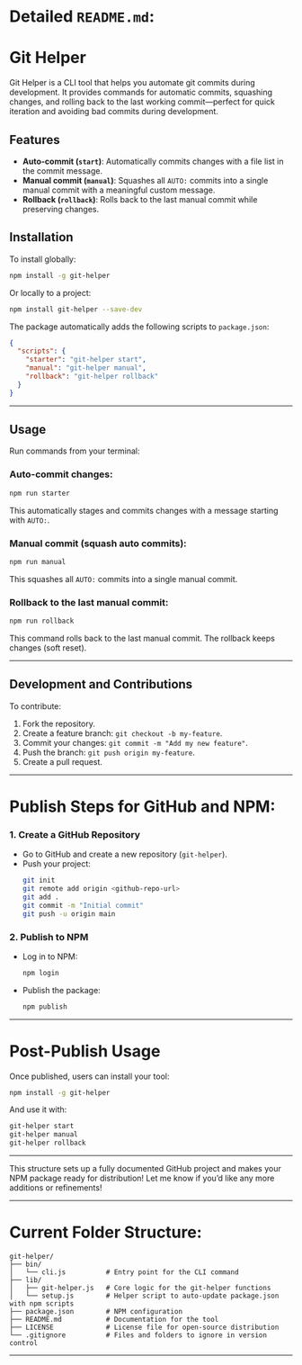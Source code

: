 # **Detailed `README.md`:**
# Git Helper
Git Helper is a CLI tool that helps you automate git commits during development. It provides commands for automatic commits, squashing changes, and rolling back to the last working commit—perfect for quick iteration and avoiding bad commits during development.
## **Features**
- **Auto-commit (`start`)**: Automatically commits changes with a file list in the commit message.
- **Manual commit (`manual`)**: Squashes all `AUTO:` commits into a single manual commit with a meaningful custom message.
- **Rollback (`rollback`)**: Rolls back to the last manual commit while preserving changes.
## **Installation**
To install globally:
```bash
npm install -g git-helper
```
Or locally to a project:
```bash
npm install git-helper --save-dev
```
The package automatically adds the following scripts to `package.json`:
```json
{
  "scripts": {
    "starter": "git-helper start",
    "manual": "git-helper manual",
    "rollback": "git-helper rollback"
  }
}
```

---

## **Usage**

Run commands from your terminal:

### Auto-commit changes:
```bash
npm run starter
```
This automatically stages and commits changes with a message starting with `AUTO:`.

### Manual commit (squash auto commits):
```bash
npm run manual
```
This squashes all `AUTO:` commits into a single manual commit.

### Rollback to the last manual commit:
```bash
npm run rollback
```
This command rolls back to the last manual commit. The rollback keeps changes (soft reset).

---

## **Development and Contributions**

To contribute:
1. Fork the repository.
2. Create a feature branch: `git checkout -b my-feature`.
3. Commit your changes: `git commit -m "Add my new feature"`.
4. Push the branch: `git push origin my-feature`.
5. Create a pull request.

---
# **Publish Steps for GitHub and NPM:**

### 1. **Create a GitHub Repository**
- Go to GitHub and create a new repository (`git-helper`).
- Push your project:
  ```bash
  git init
  git remote add origin <github-repo-url>
  git add .
  git commit -m "Initial commit"
  git push -u origin main
  ```

### 2. **Publish to NPM**
- Log in to NPM:
  ```bash
  npm login
  ```
- Publish the package:
  ```bash
  npm publish
  ```

---

# **Post-Publish Usage**

Once published, users can install your tool:
```bash
npm install -g git-helper
```
And use it with:
```bash
git-helper start
git-helper manual
git-helper rollback
```
---
This structure sets up a fully documented GitHub project and makes your NPM package ready for distribution! Let me know if you’d like any more additions or refinements!

---
# **Current Folder Structure:**
```
git-helper/
├── bin/
│   └── cli.js          # Entry point for the CLI command
├── lib/
│   ├── git-helper.js   # Core logic for the git-helper functions
│   └── setup.js        # Helper script to auto-update package.json with npm scripts
├── package.json        # NPM configuration
├── README.md           # Documentation for the tool
├── LICENSE             # License file for open-source distribution
└── .gitignore          # Files and folders to ignore in version control
```
---
